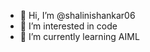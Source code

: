 - 👋 Hi, I’m @shalinishankar06
- 👀 I’m interested in code
- 🌱 I’m currently learning AIML


<!---
shalinishankar06/shalinishankar06 is a ✨ special ✨ repository because its `README.md` (this file) appears on your GitHub profile.
You can click the Preview link to take a look at your changes.
--->
